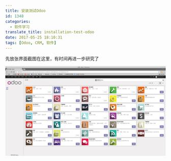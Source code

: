 ```yaml
---
title: 安装测试Odoo
id: 1348
categories:
  - 软件学习
translate_title: installation-test-odoo
date: 2017-05-25 18:10:31
tags: [Odoo, CRM, 软件]
---
```


先放张界面截图在这里，有时间再进一步研究了

![](/assets/img/blogimgs/odoo_cap.png) 